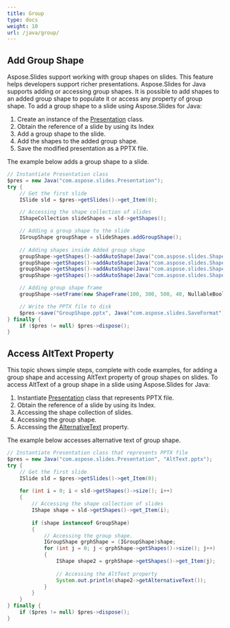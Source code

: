 ```yaml
---
title: Group
type: docs
weight: 10
url: /java/group/
---
```


## **Add Group Shape**
Aspose.Slides support working with group shapes on slides. This feature helps developers support richer presentations. Aspose.Slides for Java supports adding or accessing group shapes. It is possible to add shapes to an added group shape to populate it or access any property of group shape. To add a group shape to a slide using Aspose.Slides for Java:

1. Create an instance of the [Presentation](https://apireference.aspose.com/slides/java/com.aspose.slides/Presentation) class.
1. Obtain the reference of a slide by using its Index
1. Add a group shape to the slide.
1. Add the shapes to the added group shape.
1. Save the modified presentation as a PPTX file.

The example below adds a group shape to a slide.

```java
// Instantiate Presentation class
$pres = new Java("com.aspose.slides.Presentation");
try {
    // Get the first slide
    ISlide sld = $pres->getSlides()->get_Item(0);

    // Accessing the shape collection of slides
    IShapeCollection slideShapes = sld->getShapes();

    // Adding a group shape to the slide
    IGroupShape groupShape = slideShapes.addGroupShape();
    
    // Adding shapes inside Added group shape
    groupShape->getShapes()->addAutoShape(Java("com.aspose.slides.ShapeType")->Rectangle, 300, 100, 100, 100);
    groupShape->getShapes()->addAutoShape(Java("com.aspose.slides.ShapeType")->Rectangle, 500, 100, 100, 100);
    groupShape->getShapes()->addAutoShape(Java("com.aspose.slides.ShapeType")->Rectangle, 300, 300, 100, 100);
    groupShape->getShapes()->addAutoShape(Java("com.aspose.slides.ShapeType")->Rectangle, 500, 300, 100, 100);

    // Adding group shape frame
    groupShape->setFrame(new ShapeFrame(100, 300, 500, 40, NullableBool.False, NullableBool.False, 0));

    // Write the PPTX file to disk
    $pres->save("GroupShape.pptx", Java("com.aspose.slides.SaveFormat")->Pptx);
} finally {
    if ($pres != null) $pres->dispose();
}
```

## **Access AltText Property**
This topic shows simple steps, complete with code examples, for adding a group shape and accessing AltText property of group shapes on slides. To access AltText of a group shape in a slide using Aspose.Slides for Java:

1. Instantiate [Presentation](https://apireference.aspose.com/slides/java/com.aspose.slides/Presentation) class that represents PPTX file.
1. Obtain the reference of a slide by using its Index.
1. Accessing the shape collection of slides.
1. Accessing the group shape.
1. Accessing the [AlternativeText](https://apireference.aspose.com/slides/java/com.aspose.slides/IShape#getAlternativeText--) property.

The example below accesses alternative text of group shape.

```java
// Instantiate Presentation class that represents PPTX file
$pres = new Java("com.aspose.slides.Presentation", "AltText.pptx");
try {
    // Get the first slide
    ISlide sld = $pres->getSlides()->get_Item(0);
    
    for (int i = 0; i < sld->getShapes()->size(); i++)
    {
        // Accessing the shape collection of slides
        IShape shape = sld->getShapes()->get_Item(i);
    
        if (shape instanceof GroupShape)
        {
            // Accessing the group shape.
            IGroupShape grphShape = (IGroupShape)shape;
            for (int j = 0; j < grphShape->getShapes()->size(); j++)
            {
                IShape shape2 = grphShape->getShapes()->get_Item(j);
                
                // Accessing the AltText property
                System.out.println(shape2->getAlternativeText());
            }
        }
    }
} finally {
    if ($pres != null) $pres->dispose();
}
```